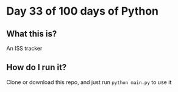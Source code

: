 # Day 33 of 100 days of Python

## What this is?
An ISS tracker

## How do I run it?
Clone or download this repo, and just run `python main.py` to use it

